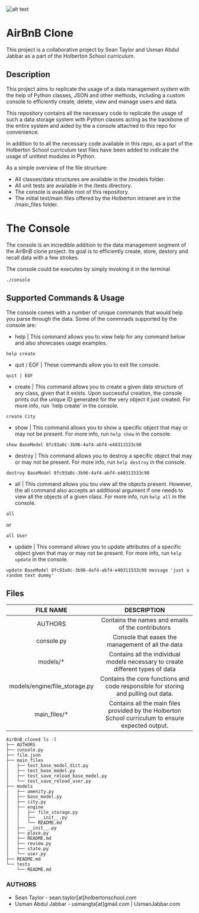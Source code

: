 ![alt text](https://www.geeksultd.com/wp-content/uploads/2020/06/image.png)
# AirBnB Clone
This project is a collaborative project by Sean Taylor and Usman Abdul Jabbar as a part of the Holberton School curriculum.

## Description
This project aims to replicate the usage of a data management system with the help of Python classes, JSON and other methods, including a custom console to efficiently create, delete, view and manage users and data.

This repository contains all the necessary code to replicate the usage of such a data storage system with Python classes acting as the backbone of the entire system and aided by the a console attached to this repo for convenience.

In addition to to all the necessary code available in this repo, as a part of the Holberton School curriculum test files have been added to indicate the usage of unittest modules in Python.

As a simple overview of the file structure:
- All classes/data structures are available in the /models folder.
- All unit tests are available in the /tests directory.
- The console is available root of this repository.
- The initial test/main files offered by the Holberton intranet are in the /main_files folder.

# The Console
The console is an incredible addition to the data management segment of the AirBnB clone project. Its goal is to efficiently create, store, destory and recall data with a few strokes.

The console could be executes by simply invoking it in the terminal
```
./console
```
## Supported Commands & Usage
The console comes with a number of unique commands that would help you parse through the data. Some of the commnads supported by the console are:
- help | This command allows you to view help for any command below and also showcases usage examples.
```
help create
```
- quit / EOF | These commands allow you to exit the console.
```
quit | EOF
```
- create | This command allows you to create a given data structure of any class, given that it exists. Upon successful creation, the console prints out the unique ID generated for the very object it just created. For more info, run `help create' in the console.
```
create City
```
- show | This command allows you to show a specific object that may or may not be present. For more info, run `help show` in the console.
```
show BaseModel 8fc93a0c-3b96-4af4-abf4-e40311533c90
```
- destroy | This command allows you to destroy a specific object that may or may not be present. For more info, run `help destroy` in the console.
```
destroy BaseModel 8fc93a0c-3b96-4af4-abf4-e40311533c90
```
- all | This command allows you tou view all the objects present. However, the all command also accepts an additional argument if one needs to view all the objects of a given class. For more info, run `help all` in the console.
```
all
```
or
```
all User
```
- update | This command allows you to update attributes of a specific object given that may or may not be present. For more info, run `help update` in the console.
```
update BaseModel 8fc93a0c-3b96-4af4-abf4-e40311533c90 message 'just a random text dummy'
```

## Files
|           FILE NAME           |                                             DESCRIPTION                                            |
|:-----------------------------:|:--------------------------------------------------------------------------------------------------:|
| AUTHORS                       | Contains the names and emails of the contributors                                                  |
| console.py                    | Console that eases the management of all the data                                                  |
| models/*                      | Contains all the individual models necessary to create different types of data                     |
| models/engine/file_storage.py | Contains the core functions and code responsible for storing and pulling out data.                 |
| main_files/*                  | Contains all the main files provided by the Holberton School curriculum to ensure expected output. |

```
AirBnB_clone$ ls -l
├── AUTHORS
├── console.py
├── file.json
├── main_files
│   ├── test_base_model_dict.py
│   ├── test_base_model.py
│   ├── test_save_reload_base_model.py
│   └── test_save_reload_user.py
├── models
│   ├── amenity.py
│   ├── base_model.py
│   ├── city.py
│   ├── engine
│   │   ├── file_storage.py
│   │   ├── __init__.py
│   │   └── README.md
│   ├── __init__.py
│   ├── place.py
│   ├── README.md
│   ├── review.py
│   ├── state.py
│   └── user.py
├── README.md
└── tests
    └── README.md
```

### AUTHORS
- Sean Taylor - sean.taylor[at]holbertonschool.com
- Usman Abdul Jabbar - usmangta[at]gmail.com | UsmanJabbar.com
